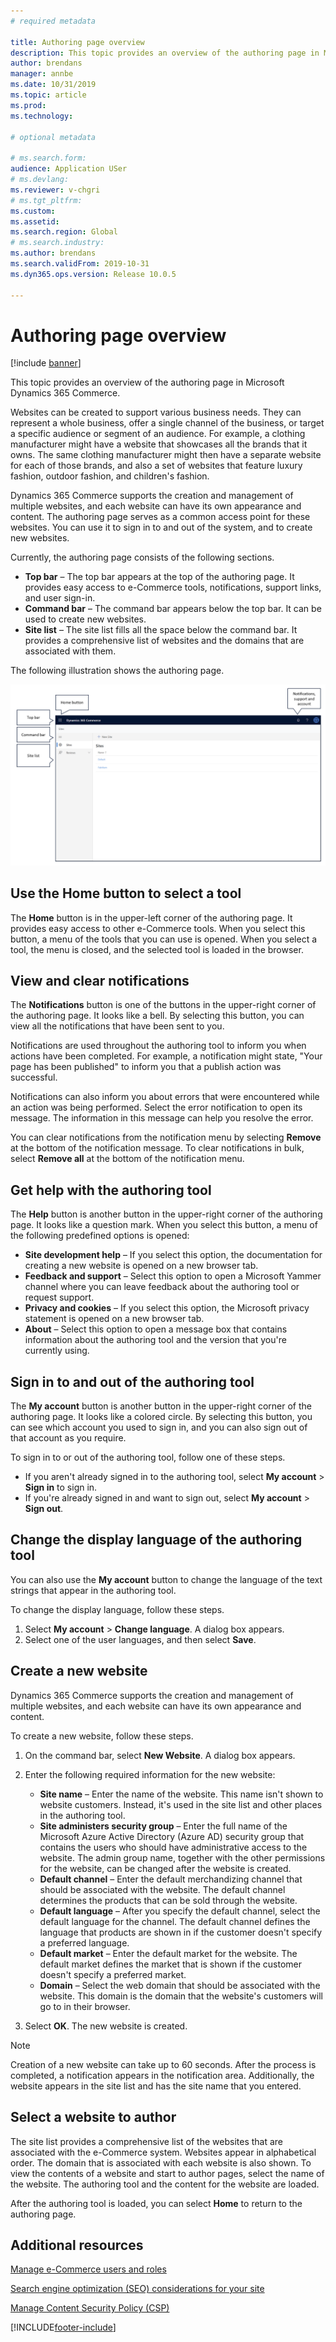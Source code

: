 ```yaml
---
# required metadata

title: Authoring page overview
description: This topic provides an overview of the authoring page in Microsoft Dynamics 365 Commerce.
author: brendans
manager: annbe
ms.date: 10/31/2019
ms.topic: article
ms.prod: 
ms.technology: 

# optional metadata

# ms.search.form: 
audience: Application USer
# ms.devlang: 
ms.reviewer: v-chgri
# ms.tgt_pltfrm: 
ms.custom: 
ms.assetid: 
ms.search.region: Global
# ms.search.industry: 
ms.author: brendans
ms.search.validFrom: 2019-10-31
ms.dyn365.ops.version: Release 10.0.5

---
```

# Authoring page overview

  
 [!include [banner](includes/banner.md)]

This topic provides an overview of the authoring page in Microsoft Dynamics 365 Commerce.

Websites can be created to support various business needs. They can represent a whole business, offer a single channel of the business, or target a specific audience or segment of an audience. For example, a clothing manufacturer might have a website that showcases all the brands that it owns. The same clothing manufacturer might then have a separate website for each of those brands, and also a set of websites that feature luxury fashion, outdoor fashion, and children's fashion.

Dynamics 365 Commerce supports the creation and management of multiple websites, and each website can have its own appearance and content. The authoring page serves as a common access point for these websites. You can use it to sign in to and out of the system, and to create new websites.

Currently, the authoring page consists of the following sections.

- **Top bar** – The top bar appears at the top of the authoring page. It provides easy access to e-Commerce tools, notifications, support links, and user sign-in.
- **Command bar** – The command bar appears below the top bar. It can be used to create new websites.
- **Site list** – The site list fills all the space below the command bar. It provides a comprehensive list of websites and the domains that are associated with them.

The following illustration shows the authoring page.

![Dynamics 365 Commerce authoring page](../commerce/media/authoring_tools_01.png)

## Use the Home button to select a tool

The **Home** button is in the upper-left corner of the authoring page. It provides easy access to other e-Commerce tools. When you select this button, a menu of the tools that you can use is opened. When you select a tool, the menu is closed, and the selected tool is loaded in the browser.

## View and clear notifications

The **Notifications** button is one of the buttons in the upper-right corner of the authoring page. It looks like a bell. By selecting this button, you can view all the notifications that have been sent to you.

Notifications are used throughout the authoring tool to inform you when actions have been completed. For example, a notification might state, "Your page has been published" to inform you that a publish action was successful.

Notifications can also inform you about errors that were encountered while an action was being performed. Select the error notification to open its message. The information in this message can help you resolve the error.

You can clear notifications from the notification menu by selecting **Remove** at the bottom of the notification message. To clear notifications in bulk, select **Remove all** at the bottom of the notification menu.

## Get help with the authoring tool

The **Help** button is another button in the upper-right corner of the authoring page. It looks like a question mark. When you select this button, a menu of the following predefined options is opened:

- **Site development help** – If you select this option, the documentation for creating a new website is opened on a new browser tab.
- **Feedback and support** – Select this option to open a Microsoft Yammer channel where you can leave feedback about the authoring tool or request support.
- **Privacy and cookies** – If you select this option, the Microsoft privacy statement is opened on a new browser tab.
- **About** – Select this option to open a message box that contains information about the authoring tool and the version that you're currently using.

## Sign in to and out of the authoring tool

The **My account** button is another button in the upper-right corner of the authoring page. It looks like a colored circle. By selecting this button, you can see which account you used to sign in, and you can also sign out of that account as you require.

To sign in to or out of the authoring tool, follow one of these steps.

- If you aren't already signed in to the authoring tool, select **My account** \> **Sign in** to sign in.
- If you're already signed in and want to sign out, select **My account** \> **Sign out**.

## Change the display language of the authoring tool

You can also use the **My account** button to change the language of the text strings that appear in the authoring tool.

To change the display language, follow these steps.

1. Select **My account** \> **Change language**. A dialog box appears.
1. Select one of the user languages, and then select **Save**.

## Create a new website

Dynamics 365 Commerce supports the creation and management of multiple websites, and each website can have its own appearance and content.

To create a new website, follow these steps.

1. On the command bar, select **New Website**. A dialog box appears.
2. Enter the following required information for the new website:

    - **Site name** – Enter the name of the website. This name isn't shown to website customers. Instead, it's used in the site list and other places in the authoring tool.
    - **Site administers security group** – Enter the full name of the Microsoft Azure Active Directory (Azure AD) security group that contains the users who should have administrative access to the website. The admin group name, together with the other permissions for the website, can be changed after the website is created.
    - **Default channel** – Enter the default merchandizing channel that should be associated with the website. The default channel determines the products that can be sold through the website.
    - **Default language** – After you specify the default channel, select the default language for the channel. The default channel defines the language that products are shown in if the customer doesn't specify a preferred language.
    - **Default market** – Enter the default market for the website. The default market defines the market that is shown if the customer doesn't specify a preferred market.
    - **Domain** – Select the web domain that should be associated with the website. This domain is the domain that the website's customers will go to in their browser.

1. Select **OK**. The new website is created.

> [!NOTE]
> Creation of a new website can take up to 60 seconds. After the process is completed, a notification appears in the notification area. Additionally, the website appears in the site list and has the site name that you entered.

## Select a website to author

The site list provides a comprehensive list of the websites that are associated with the e-Commerce system. Websites appear in alphabetical order. The domain that is associated with each website is also shown. To view the contents of a website and start to author pages, select the name of the website. The authoring tool and the content for the website are loaded.

After the authoring tool is loaded, you can select **Home** to return to the authoring page.

## Additional resources

[Manage e-Commerce users and roles](manage-ecommerce-users-roles.md)

[Search engine optimization (SEO) considerations for your site](search-engine-optimization-considerations.md)

[Manage Content Security Policy (CSP)](manage-csp.md)


[!INCLUDE[footer-include](../includes/footer-banner.md)]
